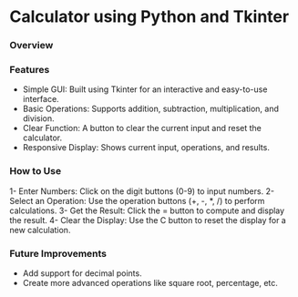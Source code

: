 # Calculator using Python and Tkinter


### Overview


### Features

   - Simple GUI: Built using Tkinter for an interactive and easy-to-use interface.
   - Basic Operations: Supports addition, subtraction, multiplication, and division.
   - Clear Function: A button to clear the current input and reset the calculator.
   - Responsive Display: Shows current input, operations, and results.

### How to Use

   1- Enter Numbers: Click on the digit buttons (0-9) to input numbers.
   2- Select an Operation: Use the operation buttons (+, -, *, /) to perform calculations.
   3- Get the Result: Click the = button to compute and display the result.
   4- Clear the Display: Use the C button to reset the display for a new calculation.





### Future Improvements

- Add support for decimal points.
- Create more advanced operations like square root, percentage, etc.
